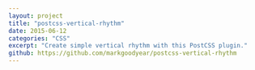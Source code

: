 ```yaml
---
layout: project
title: "postcss-vertical-rhythm"
date: 2015-06-12
categories: "CSS"
excerpt: "Create simple vertical rhythm with this PostCSS plugin."
github: https://github.com/markgoodyear/postcss-vertical-rhythm
---
```

